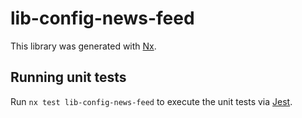 # lib-config-news-feed

This library was generated with [Nx](https://nx.dev).

## Running unit tests

Run `nx test lib-config-news-feed` to execute the unit tests via [Jest](https://jestjs.io).

